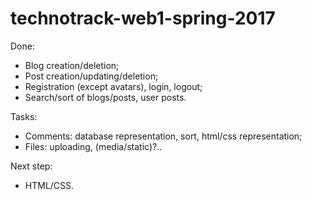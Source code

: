 # technotrack-web1-spring-2017

Done:
- Blog creation/deletion;
- Post creation/updating/deletion;
- Registration (except avatars), login, logout;
- Search/sort of blogs/posts, user posts.

Tasks:
- Comments: database representation, sort, html/css representation;
- Files: uploading, (media/static)?..

Next step:
- HTML/CSS.

